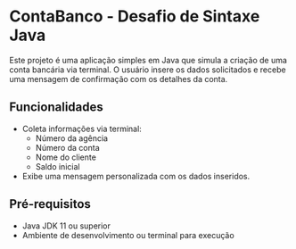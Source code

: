 # ContaBanco - Desafio de Sintaxe Java
Este projeto é uma aplicação simples em Java que simula a criação de uma conta bancária via terminal. O usuário insere os dados solicitados e recebe uma mensagem de confirmação com os detalhes da conta.

## Funcionalidades
- Coleta informações via terminal:
  - Número da agência
  - Número da conta
  - Nome do cliente
  - Saldo inicial
- Exibe uma mensagem personalizada com os dados inseridos.

## Pré-requisitos
- Java JDK 11 ou superior
- Ambiente de desenvolvimento ou terminal para execução
